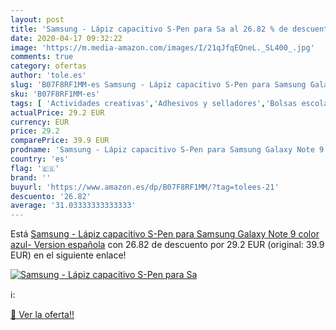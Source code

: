 ```yaml
---
layout: post
title: 'Samsung - Lápiz capacitivo S-Pen para Sa al 26.82 % de descuento'
date: 2020-04-17 09:32:22
image: 'https://m.media-amazon.com/images/I/21qJfqEQneL._SL400_.jpg'
comments: true
category: ofertas
author: 'tole.es'
slug: 'B07F8RF1MM-es Samsung - Lápiz capacitivo S-Pen para Samsung Galaxy Note...'
sku: 'B07F8RF1MM-es'
tags: [ 'Actividades creativas','Adhesivos y selladores','Bolsas escolares','Bricolaje y herramientas','Cuchillos de cocina','Equipaje','Ferretería','Hogar y cocina','Juegos de cuchillos de cocina','Juguetes','Juguetes y juegos','Lápices de colores para niños','Material de escritura y dibujo para niños','Mochilas, estuches y sets escolares','Pegamentos instantáneos','Utensilios de cocina','lápiz', ]
actualPrice: 29.2 EUR
currency: EUR
price: 29.2
comparePrice: 39.9 EUR
prodname: 'Samsung - Lápiz capacitivo S-Pen para Samsung Galaxy Note 9  color azul- Version española'
country: 'es'
flag: '🇪🇸'
brand: ''
buyurl: 'https://www.amazon.es/dp/B07F8RF1MM/?tag=tolees-21'
descuento: '26.82'
average: '31.03333333333333'
---
```


Está [Samsung - Lápiz capacitivo S-Pen para Samsung Galaxy Note 9  color azul- Version española](https://www.amazon.es/dp/B07F8RF1MM/?tag=tolees-21) con 26.82 de descuento por 29.2 EUR (original: 39.9 EUR) en el siguiente enlace!

[![Samsung - Lápiz capacitivo S-Pen para Sa](https://m.media-amazon.com/images/I/21qJfqEQneL._SL400_.jpg)](https://www.amazon.es/dp/B07F8RF1MM/?tag=tolees-21)

ℹ️:


[🛒 Ver la oferta!!](https://www.amazon.es/dp/B07F8RF1MM/?tag=tolees-21)
